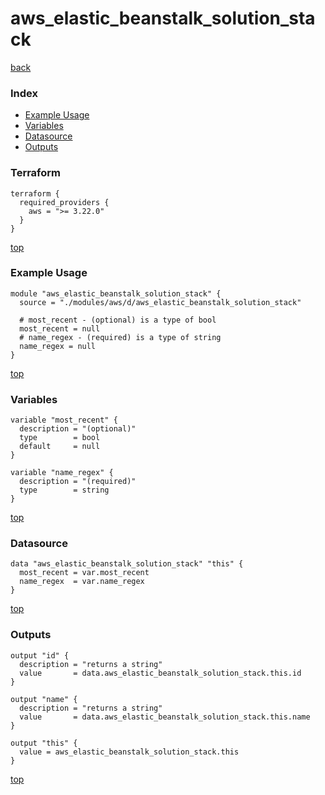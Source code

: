 # aws_elastic_beanstalk_solution_stack

[back](../aws.md)

### Index

- [Example Usage](#example-usage)
- [Variables](#variables)
- [Datasource](#datasource)
- [Outputs](#outputs)

### Terraform

```hcl
terraform {
  required_providers {
    aws = ">= 3.22.0"
  }
}
```

[top](#index)

### Example Usage

```hcl
module "aws_elastic_beanstalk_solution_stack" {
  source = "./modules/aws/d/aws_elastic_beanstalk_solution_stack"

  # most_recent - (optional) is a type of bool
  most_recent = null
  # name_regex - (required) is a type of string
  name_regex = null
}
```

[top](#index)

### Variables

```hcl
variable "most_recent" {
  description = "(optional)"
  type        = bool
  default     = null
}

variable "name_regex" {
  description = "(required)"
  type        = string
}
```

[top](#index)

### Datasource

```hcl
data "aws_elastic_beanstalk_solution_stack" "this" {
  most_recent = var.most_recent
  name_regex  = var.name_regex
}
```

[top](#index)

### Outputs

```hcl
output "id" {
  description = "returns a string"
  value       = data.aws_elastic_beanstalk_solution_stack.this.id
}

output "name" {
  description = "returns a string"
  value       = data.aws_elastic_beanstalk_solution_stack.this.name
}

output "this" {
  value = aws_elastic_beanstalk_solution_stack.this
}
```

[top](#index)